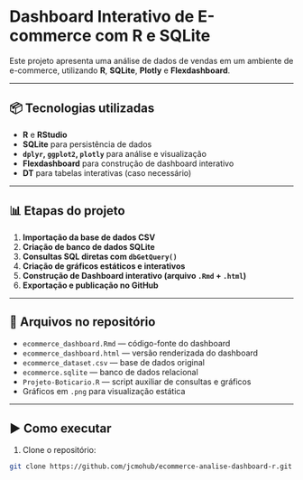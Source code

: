 # Dashboard Interativo de E-commerce com R e SQLite

Este projeto apresenta uma análise de dados de vendas em um ambiente de e-commerce, utilizando **R**, **SQLite**, **Plotly** e **Flexdashboard**.

---

## 📦 Tecnologias utilizadas

- **R** e **RStudio**
- **SQLite** para persistência de dados
- **`dplyr`, `ggplot2`, `plotly`** para análise e visualização
- **Flexdashboard** para construção de dashboard interativo
- **DT** para tabelas interativas (caso necessário)

---

## 📊 Etapas do projeto

1. **Importação da base de dados CSV**
2. **Criação de banco de dados SQLite**
3. **Consultas SQL diretas com `dbGetQuery()`**
4. **Criação de gráficos estáticos e interativos**
5. **Construção de Dashboard interativo (arquivo `.Rmd` + `.html`)**
6. **Exportação e publicação no GitHub**

---

## 📂 Arquivos no repositório

- `ecommerce_dashboard.Rmd` — código-fonte do dashboard
- `ecommerce_dashboard.html` — versão renderizada do dashboard
- `ecommerce_dataset.csv` — base de dados original
- `ecommerce.sqlite` — banco de dados relacional
- `Projeto-Boticario.R` — script auxiliar de consultas e gráficos
- Gráficos em `.png` para visualização estática

---

## ▶️ Como executar

1. Clone o repositório:
```bash
git clone https://github.com/jcmohub/ecommerce-analise-dashboard-r.git
